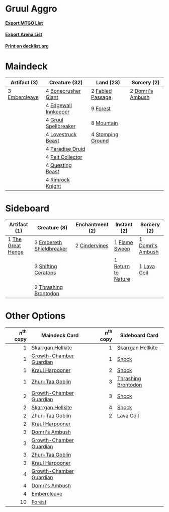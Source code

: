 # Gruul Aggro

#### [Export MTGO List](../collection/Gruul%20Aggro/Gruul%20Aggro.txt)
#### [Export Arena List](../collection/Gruul%20Aggro/Gruul%20Aggro_arena.txt)
#### [Print on decklist.org](http://decklist.org/?deckmain=4%09Bonecrusher%20Giant%0A2%09Domri's%20Ambush%0A4%09Edgewall%20Innkeeper%0A3%09Embercleave%0A2%09Fabled%20Passage%0A9%09Forest%0A4%09Gruul%20Spellbreaker%0A4%09Lovestruck%20Beast%0A8%09Mountain%0A4%09Paradise%20Druid%0A4%09Pelt%20Collector%0A4%09Questing%20Beast%0A4%09Rimrock%20Knight%0A4%09Stomping%20Ground&deckside=2%09Cindervines%0A1%09Domri's%20Ambush%0A3%09Embereth%20Shieldbreaker%0A1%09Flame%20Sweep%0A1%09Lava%20Coil%0A1%09Return%20to%20Nature%0A3%09Shifting%20Ceratops%0A1%09The%20Great%20Henge%0A2%09Thrashing%20Brontodon)
# Maindeck

|                                      Artifact (3)                                      |                                         Creature (32)                                         |                                         Land (23)                                          |                                        Sorcery (2)                                        |
|----------------------------------------------------------------------------------------|-----------------------------------------------------------------------------------------------|--------------------------------------------------------------------------------------------|-------------------------------------------------------------------------------------------|
|3 [Embercleave](http://gatherer.wizards.com/Pages/Card/Details.aspx?multiverseid=473082)|4 [Bonecrusher Giant](http://gatherer.wizards.com/Pages/Card/Details.aspx?multiverseid=473077) |2 [Fabled Passage](http://gatherer.wizards.com/Pages/Card/Details.aspx?multiverseid=473206) |2 [Domri's Ambush](http://gatherer.wizards.com/Pages/Card/Details.aspx?multiverseid=461119)|
|                                                                                        |4 [Edgewall Innkeeper](http://gatherer.wizards.com/Pages/Card/Details.aspx?multiverseid=473113)|9 [Forest](http://gatherer.wizards.com/Pages/Card/Details.aspx?multiverseid=439860)         |                                                                                           |
|                                                                                        |4 [Gruul Spellbreaker](http://gatherer.wizards.com/Pages/Card/Details.aspx?multiverseid=457323)|8 [Mountain](http://gatherer.wizards.com/Pages/Card/Details.aspx?multiverseid=439859)       |                                                                                           |
|                                                                                        |4 [Lovestruck Beast](http://gatherer.wizards.com/Pages/Card/Details.aspx?multiverseid=473127)  |4 [Stomping Ground](http://gatherer.wizards.com/Pages/Card/Details.aspx?multiverseid=405110)|                                                                                           |
|                                                                                        |4 [Paradise Druid](http://gatherer.wizards.com/Pages/Card/Details.aspx?multiverseid=461098)    |                                                                                            |                                                                                           |
|                                                                                        |4 [Pelt Collector](http://gatherer.wizards.com/Pages/Card/Details.aspx?multiverseid=452891)    |                                                                                            |                                                                                           |
|                                                                                        |4 [Questing Beast](http://gatherer.wizards.com/Pages/Card/Details.aspx?multiverseid=473133)    |                                                                                            |                                                                                           |
|                                                                                        |4 [Rimrock Knight](http://gatherer.wizards.com/Pages/Card/Details.aspx?multiverseid=473099)    |                                                                                            |                                                                                           |


# Sideboard

|                                        Artifact (1)                                        |                                           Creature (8)                                            |                                    Enchantment (2)                                     |                                         Instant (2)                                         |                                        Sorcery (2)                                        |
|--------------------------------------------------------------------------------------------|---------------------------------------------------------------------------------------------------|----------------------------------------------------------------------------------------|---------------------------------------------------------------------------------------------|-------------------------------------------------------------------------------------------|
|1 [The Great Henge](http://gatherer.wizards.com/Pages/Card/Details.aspx?multiverseid=473123)|3 [Embereth Shieldbreaker](http://gatherer.wizards.com/Pages/Card/Details.aspx?multiverseid=473084)|2 [Cindervines](http://gatherer.wizards.com/Pages/Card/Details.aspx?multiverseid=457305)|1 [Flame Sweep](http://gatherer.wizards.com/Pages/Card/Details.aspx?multiverseid=466893)     |1 [Domri's Ambush](http://gatherer.wizards.com/Pages/Card/Details.aspx?multiverseid=461119)|
|                                                                                            |3 [Shifting Ceratops](http://gatherer.wizards.com/Pages/Card/Details.aspx?multiverseid=466948)     |                                                                                        |1 [Return to Nature](http://gatherer.wizards.com/Pages/Card/Details.aspx?multiverseid=461102)|1 [Lava Coil](http://gatherer.wizards.com/Pages/Card/Details.aspx?multiverseid=452858)     |
|                                                                                            |2 [Thrashing Brontodon](http://gatherer.wizards.com/Pages/Card/Details.aspx?multiverseid=456570)   |                                                                                        |                                                                                             |                                                                                           |


# Other Options

|*n*<sup>th</sup> copy|                                          Maindeck Card                                           |*n*<sup>th</sup> copy|                                        Sideboard Card                                        |
|--------------------:|--------------------------------------------------------------------------------------------------|--------------------:|----------------------------------------------------------------------------------------------|
|                    1|[Skarrgan Hellkite](http://gatherer.wizards.com/Pages/Card/Details.aspx?multiverseid=457258)      |                    1|[Skarrgan Hellkite](http://gatherer.wizards.com/Pages/Card/Details.aspx?multiverseid=457258)  |
|                    1|[Growth-Chamber Guardian](http://gatherer.wizards.com/Pages/Card/Details.aspx?multiverseid=457272)|                    1|[Shock](http://gatherer.wizards.com/Pages/Card/Details.aspx?multiverseid=129732)              |
|                    1|[Kraul Harpooner](http://gatherer.wizards.com/Pages/Card/Details.aspx?multiverseid=452886)        |                    2|[Shock](http://gatherer.wizards.com/Pages/Card/Details.aspx?multiverseid=129732)              |
|                    1|[Zhur-Taa Goblin](http://gatherer.wizards.com/Pages/Card/Details.aspx?multiverseid=457359)        |                    3|[Thrashing Brontodon](http://gatherer.wizards.com/Pages/Card/Details.aspx?multiverseid=456570)|
|                    2|[Growth-Chamber Guardian](http://gatherer.wizards.com/Pages/Card/Details.aspx?multiverseid=457272)|                    3|[Shock](http://gatherer.wizards.com/Pages/Card/Details.aspx?multiverseid=129732)              |
|                    2|[Skarrgan Hellkite](http://gatherer.wizards.com/Pages/Card/Details.aspx?multiverseid=457258)      |                    4|[Shock](http://gatherer.wizards.com/Pages/Card/Details.aspx?multiverseid=129732)              |
|                    2|[Zhur-Taa Goblin](http://gatherer.wizards.com/Pages/Card/Details.aspx?multiverseid=457359)        |                    2|[Lava Coil](http://gatherer.wizards.com/Pages/Card/Details.aspx?multiverseid=452858)          |
|                    2|[Kraul Harpooner](http://gatherer.wizards.com/Pages/Card/Details.aspx?multiverseid=452886)        |                     |                                                                                              |
|                    3|[Domri's Ambush](http://gatherer.wizards.com/Pages/Card/Details.aspx?multiverseid=461119)         |                     |                                                                                              |
|                    3|[Growth-Chamber Guardian](http://gatherer.wizards.com/Pages/Card/Details.aspx?multiverseid=457272)|                     |                                                                                              |
|                    3|[Zhur-Taa Goblin](http://gatherer.wizards.com/Pages/Card/Details.aspx?multiverseid=457359)        |                     |                                                                                              |
|                    3|[Kraul Harpooner](http://gatherer.wizards.com/Pages/Card/Details.aspx?multiverseid=452886)        |                     |                                                                                              |
|                    4|[Growth-Chamber Guardian](http://gatherer.wizards.com/Pages/Card/Details.aspx?multiverseid=457272)|                     |                                                                                              |
|                    4|[Domri's Ambush](http://gatherer.wizards.com/Pages/Card/Details.aspx?multiverseid=461119)         |                     |                                                                                              |
|                    4|[Embercleave](http://gatherer.wizards.com/Pages/Card/Details.aspx?multiverseid=473082)            |                     |                                                                                              |
|                   10|[Forest](http://gatherer.wizards.com/Pages/Card/Details.aspx?multiverseid=439860)                 |                     |                                                                                              |

